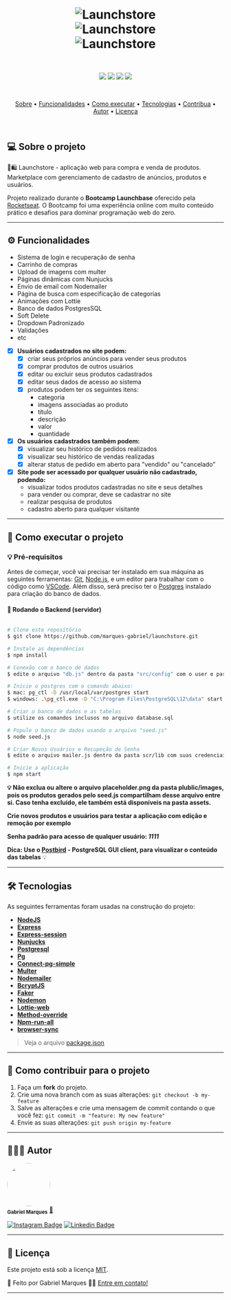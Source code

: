 <h1 align="center">
    <img alt="Launchstore" title="Launchstore" src="./public/assets/launchstore1.gif"/>
    <br />
    <img alt="Launchstore" title="Launchstore" src="./public/assets/launchstore2.gif"/>
    <br />
    <img alt="Launchstore" title="Launchstore" src="./public/assets/launchstore3.gif"/>
</h1>

<br />

<p align="center">
  <img src=https://img.shields.io/static/v1?label=languages&message=4&color=7159c1&style=for-the-badge>
  <img src=https://img.shields.io/static/v1?label=feito%20por:&message=Gabriel%20Marques&color=black&style=for-the-badge>
  <img src=https://img.shields.io/static/v1?label=license&message=MIT&color=black&style=for-the-badge>
  <img src=https://img.shields.io/static/v1?label=status&message=Conclu%C3%ADdo&color=brightgreen&style=for-the-badge>
</p>

<br />

<p align="center">
 <a href="#-sobre-o-projeto">Sobre</a> •
 <a href="#-funcionalidades">Funcionalidades</a> •
 <a href="#-como-executar-o-projeto">Como executar</a> • 
 <a href="#-tecnologias">Tecnologias</a> • 
 <a href="#-Como-contribuir-para-o-projeto">Contribua</a> • 
 <a href="#-autor">Autor</a> • 
 <a href="#user-content--licença">Licença</a>
</p>

<br />

## 💻 Sobre o projeto

🛒🛍️  Launchstore - aplicação web para compra e venda de produtos. Marketplace com gerenciamento de cadastro de anúncios, produtos e usuários.

Projeto realizado durante o **Bootcamp Launchbase** oferecido pela [Rocketseat](https://rocketseat.com.br/).
O Bootcamp foi uma experiência online com muito conteúdo prático e desafios para dominar programação web do zero.

---

## ⚙️ Funcionalidades

-   Sistema de login e recuperação de senha
-   Carrinho de compras
-   Upload de imagens com multer
-   Páginas dinâmicas com Nunjucks
-   Envio de email com Nodemailer
-   Página de busca com especificação de categorias
-   Animações com Lottie
-   Banco de dados PostgresSQL
-   Soft Delete
-   Dropdown Padronizado
-   Validações
-   etc


- [x] **Usuários cadastrados no site podem:**
  - [x] criar seus próprios anúncios para vender seus produtos
  - [x] comprar produtos de outros usuários
  - [x] editar ou excluir seus produtos cadastrados
  - [x] editar seus dados de acesso ao sistema
  - [x] produtos podem ter os seguintes itens: 
    - categoria
    - imagens associadas ao produto
    - título
    - descrição
    - valor
    - quantidade

- [x] **Os usuários cadastrados  também podem:**
  - [x] visualizar seu histórico de pedidos realizados
  - [x] visualizar seu histórico de vendas realizadas
  - [x] alterar status de pedido em aberto para "vendido" ou "cancelado"

- [x] **Site pode ser acessado por qualquer usuário não cadastrado, podendo:**
    - visualizar todos produtos cadastradas no site e seus detalhes
    - para vender ou comprar, deve se cadastrar no site
    - realizar pesquisa de produtos
    - cadastro aberto para qualquer visitante

---

## 🚀 Como executar o projeto

### 💡 Pré-requisitos

Antes de começar, você vai precisar ter instalado em sua máquina as seguintes ferramentas:
[Git](https://git-scm.com), [Node.js](https://nodejs.org/en/), e um editor para trabalhar com o código como [VSCode](https://code.visualstudio.com/).  Além disso, será preciso ter o [Postgres](https://www.postgresql.org/) instalado para criação do banco de dados.

#### 🎲  Rodando o Backend (servidor)

```bash

# Clone este repositório
$ git clone https://github.com/marques-gabriel/launchstore.git

# Instale as dependências
$ npm install

# Conexão com o banco de dados
$ edite o arquivo "db.js" dentro da pasta "src/config" com o user e password Postgres

# Inicie o postgres com o comando abaixo:
$ mac: pg_ctl -D /usr/local/var/postgres start
$ windows: .\pg_ctl.exe -D "C:\Program Files\PostgreSQL\12\data" start (navegar até a pasta de instalação antes de iniciar - Navegue até a pasta bin PostgreSQL) Caso a sua versão instalada seja outra, atente-se ao número da versão na pasta acima. Troque o 12 pela versão relativa ao seu postgres.

# Criar o banco de dados e as tabelas
$ utilize os comandos inclusos no arquivo database.sql 

# Popule o banco de dados usando o arquivo "seed.js"
$ node seed.js

# Criar Novos Usuários e Recupeção de Senha
$ edite o arquivo mailer.js dentro da pasta scr/lib com suas credenciais (mailtrap) para utilizar esse recurso.

# Inicie a aplicação
$ npm start

```
**💡  Não exclua ou altere o arquivo placeholder.png da pasta plublic/images, pois os produtos gerados pelo seed.js compartilham desse arquivo entre si. Caso tenha excluído, ele também está disponíveis na pasta assets.**

**__Crie novos produtos e usuários para testar a aplicação com edição e remoção por exemplo__**

**Senha padrão para acesso de qualquer usuário: _1111_**

**Dica: Use o [Postbird](https://github.com/Paxa/postbird) - PostgreSQL GUI client, para visualizar o conteúdo das tabelas** 💡

---

## 🛠 Tecnologias

As seguintes ferramentas foram usadas na construção do projeto:

-   **[NodeJS](https://nodejs.org/en/)**
-   **[Express](https://expressjs.com/)**
-   **[Express-session](https://github.com/expressjs/session)**
-   **[Nunjucks](https://mozilla.github.io/nunjucks/)**
-   **[Postgresql](https://www.postgresql.org/)**
-   **[Pg](https://www.npmjs.com/package/pg)**
-   **[Connect-pg-simple](https://github.com/voxpelli/node-connect-pg-simple)**
-   **[Multer](https://github.com/expressjs/multer)**
-   **[Nodemailer](https://nodemailer.com/about/)**
-   **[BcryptJS](https://github.com/dcodeIO/bcrypt.js)**
-   **[Faker](https://github.com/Marak/Faker.js)**
-   **[Nodemon](https://www.npmjs.com/package/nodemon)**
-   **[Lottie-web](https://github.com/airbnb/lottie-web)**
-   **[Method-override](https://www.npmjs.com/package/method-override)**
-   **[Npm-run-all](https://www.npmjs.com/package/npm-run-all)**
-   **[browser-sync](https://www.npmjs.com/package/browser-sync)**

> Veja o arquivo  [package.json](https://github.com/marques-gabriel/launchstore/blob/main/package.json)

***

## 💪 Como contribuir para o projeto

1. Faça um **fork** do projeto.
2. Crie uma nova branch com as suas alterações: `git checkout -b my-feature`
3. Salve as alterações e crie uma mensagem de commit contando o que você fez: `git commit -m "feature: My new feature"`
4. Envie as suas alterações: `git push origin my-feature`

---

## 👨🏽‍💻 Autor

<a href="https://github.com/marques-gabriel">
 <img style="border-radius: 50%;" src="https://avatars.githubusercontent.com/u/59850744?s=400&u=6ee39d4a57ffa11d755dd0e391396224b66f11f8&v=4" width="100px;" alt=""/>
 <br />
 <sub><b>Gabriel Marques</b></sub></a> <a href="https://www.linkedin.com/in/marques-gabriel/"">🚀   </a>
 <br />

 [![Instagram Badge](https://img.shields.io/badge/-Gabriel%20Marques-D92F66?style=flat-square&logo=Instagram&logoColor=white&link=https://www.instagram.com/marquesgabriel__/)](https://instagram.com/marquesgabriel__) [![Linkedin Badge](https://img.shields.io/badge/-Gabriel%20Marques-blue?style=flat-square&logo=Linkedin&logoColor=white&link=https://www.linkedin.com/in/marques-gabriel/)](https://www.linkedin.com/in/marques-gabriel/) 

---

## 📝 Licença

Este projeto está sob a licença [MIT](./LICENSE).

🖤   Feito por Gabriel Marques  👋🏽   [Entre em contato!](https://www.linkedin.com/in/marques-gabriel/)

---
